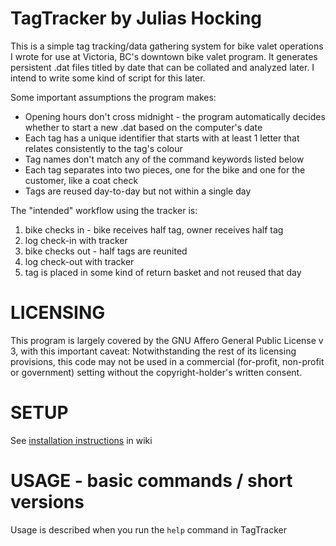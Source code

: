 # TagTracker by Julias Hocking

This is a simple tag tracking/data gathering system for bike valet operations I wrote for use at Victoria, BC's downtown bike valet program.
It generates persistent .dat files titled by date that can be collated and analyzed later.
I intend to write some kind of script for this later.

Some important assumptions the program makes:
* Opening hours don't cross midnight - the program automatically decides whether to start a new .dat based on the computer's date
* Each tag has a unique identifier that starts with at least 1 letter that relates consistently to the tag's colour
* Tag names don't match any of the command keywords listed below
* Each tag separates into two pieces, one for the bike and one for the customer, like a coat check
* Tags are reused day-to-day but not within a single day

The "intended" workflow using the tracker is:
1. bike checks in - bike receives half tag, owner receives half tag
2. log check-in with tracker
3. bike checks out - half tags are reunited
4. log check-out with tracker
5. tag is placed in some kind of return basket and not reused that day

# LICENSING

This program is largely covered by the GNU Affero General Public License v 3,
with this important caveat:
    Notwithstanding the rest of its licensing provisions, this code may not
    be used in a commercial (for-profit, non-profit or government) setting
    without the copyright-holder's written consent.

# SETUP
See [installation instructions](https://github.com/ironwoodcall/TagTracker/wiki/TagTracker-installation) in wiki

# USAGE - basic commands / short versions
Usage is described when you run the `help` command in TagTracker
